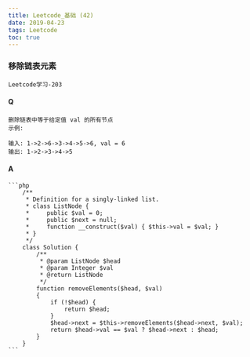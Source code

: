 ```yaml
---
title: Leetcode_基础 (42)
date: 2019-04-23
tags: Leetcode
toc: true
---
```


### 移除链表元素
    Leetcode学习-203

<!-- more -->

#### Q
    删除链表中等于给定值 val 的所有节点
    示例:

    输入: 1->2->6->3->4->5->6, val = 6
    输出: 1->2->3->4->5

#### A
    ```php
        /**
         * Definition for a singly-linked list.
         * class ListNode {
         *     public $val = 0;
         *     public $next = null;
         *     function __construct($val) { $this->val = $val; }
         * }
         */
        class Solution {
            /**
             * @param ListNode $head
             * @param Integer $val
             * @return ListNode
             */
            function removeElements($head, $val) 
            {
                if (!$head) {
                    return $head;
                }
                $head->next = $this->removeElements($head->next, $val);
                return $head->val == $val ? $head->next : $head;
            }
        }
    ```
